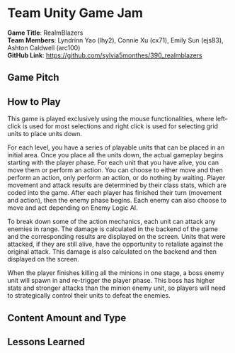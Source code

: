 # Team Unity Game Jam

**Game Title**: RealmBlazers\
**Team Members**: Lyndrinn Yao (lhy2), Connie Xu (cx71), Emily Sun (ejs83), Ashton Caldwell (arc100)\
**GitHub Link**: https://github.com/sylvia5monthes/390_realmblazers

## Game Pitch


## How to Play
This game is played exclusively using the mouse functionalities, where left-click is used for most selections and right click is used for selecting grid units to place units down. 

For each level, you have a series of playable units that can be placed in an initial area. Once you place all the units down, the actual gameplay begins starting with the player phase. For each unit that you have alive, you can move them or perform an action. You can choose to either move and then perform an action, only perform an action, or do nothing by waiting. Player movement and attack results are determined by their class stats, which are coded into the game. After each player has finished their turn (movement and action), then the enemy phase begins. Each enemy can also choose to move and act depending on Enemy Logic AI.

To break down some of the action mechanics, each unit can attack any enemies in range. The damage is calculated in the backend of the game and the corresponding results are displayed on the screen. Units that were attacked, if they are still alive, have the opportunity to retaliate against the original attack. This damage is also calculated on the backend and then displayed on the screen.

When the player finishes killing all the minions in one stage, a boss enemy unit will spawn in and re-trigger the player phase. This boss has higher stats and stronger attacks than the minion enemy unit, so players will need to strategically control their units to defeat the enemies.

## Content Amount and Type


## Lessons Learned

